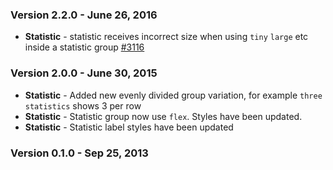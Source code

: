 ### Version 2.2.0 - June 26, 2016

- **Statistic** - statistic receives incorrect size when using `tiny` `large` etc inside a statistic group [#3116](https://github.com/Semantic-Org/Semantic-UI/issues/3116)

### Version 2.0.0 - June 30, 2015

- **Statistic** - Added new evenly divided group variation, for example `three statistics` shows 3 per row
- **Statistic** - Statistic group now use `flex`. Styles have been updated.
- **Statistic** - Statistic label styles have been updated

### Version 0.1.0 - Sep 25, 2013